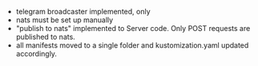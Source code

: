 - telegram broadcaster implemented, only 
- nats must be set up manually
- "publish to nats" implemented to Server code. Only POST requests are published to nats. 
- all manifests moved to a single folder and kustomization.yaml updated accordingly.